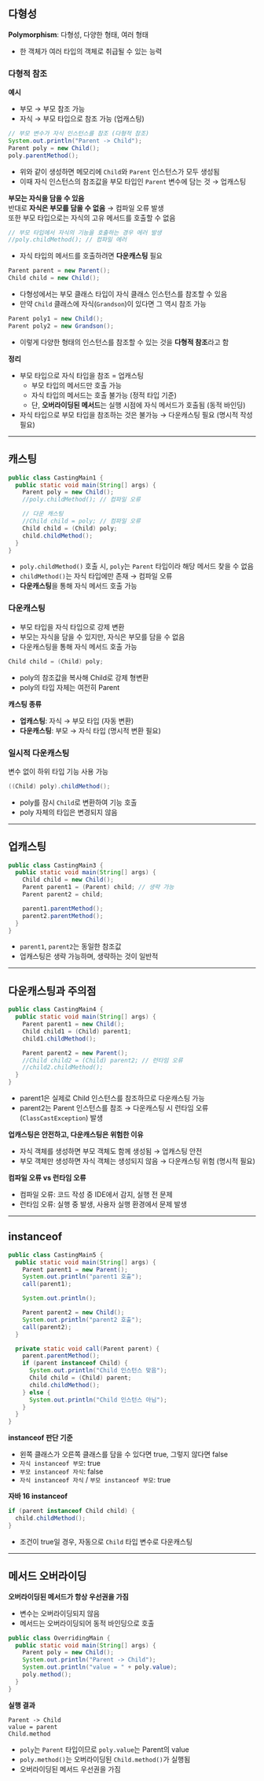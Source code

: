 ## 다형성

**Polymorphism**: 다형성, 다양한 형태, 여러 형태  
- 한 객체가 여러 타입의 객체로 취급될 수 있는 능력

### 다형적 참조

**예시**  
- 부모 → 부모 참조 가능  
- 자식 → 부모 타입으로 참조 가능 (업캐스팅)  
```java
// 부모 변수가 자식 인스턴스를 참조 (다형적 참조)
System.out.println("Parent -> Child");
Parent poly = new Child();
poly.parentMethod();
```
- 위와 같이 생성하면 메모리에 `Child`와 `Parent` 인스턴스가 모두 생성됨
- 이때 자식 인스턴스의 참조값을 부모 타입인 `Parent` 변수에 담는 것 → 업캐스팅

**부모는 자식을 담을 수 있음**  
반대로 **자식은 부모를 담을 수 없음** → 컴파일 오류 발생  
또한 부모 타입으로는 자식의 고유 메서드를 호출할 수 없음
```java
// 부모 타입에서 자식의 기능을 호출하는 경우 에러 발생
//poly.childMethod(); // 컴파일 에러
```
- 자식 타입의 메서드를 호출하려면 **다운캐스팅** 필요
```java
Parent parent = new Parent();
Child child = new Child();
```
- 다형성에서는 부모 클래스 타입이 자식 클래스 인스턴스를 참조할 수 있음
- 만약 `Child` 클래스에 자식(`Grandson`)이 있다면 그 역시 참조 가능
```java
Parent poly1 = new Child();
Parent poly2 = new Grandson();
```
- 이렇게 다양한 형태의 인스턴스를 참조할 수 있는 것을 **다형적 참조**라고 함

**정리**
- 부모 타입으로 자식 타입을 참조 = 업캐스팅
  - 부모 타입의 메서드만 호출 가능
  - 자식 타입의 메서드는 호출 불가능 (정적 타입 기준)
  - 단, **오버라이딩된 메서드**는 실행 시점에 자식 메서드가 호출됨 (동적 바인딩)
- 자식 타입으로 부모 타입을 참조하는 것은 불가능 → 다운캐스팅 필요 (명시적 작성 필요)

---

## 캐스팅

```java
public class CastingMain1 {
  public static void main(String[] args) {
    Parent poly = new Child();
    //poly.childMethod(); // 컴파일 오류

    // 다운 캐스팅
    //Child child = poly; // 컴파일 오류
    Child child = (Child) poly;
    child.childMethod();
  }
}
```
- `poly.childMethod()` 호출 시, `poly`는 `Parent` 타입이라 해당 메서드 찾을 수 없음
- `childMethod()`는 자식 타입에만 존재 → 컴파일 오류
- **다운캐스팅**을 통해 자식 메서드 호출 가능

### 다운캐스팅

- 부모 타입을 자식 타입으로 강제 변환
- 부모는 자식을 담을 수 있지만, 자식은 부모를 담을 수 없음
- 다운캐스팅을 통해 자식 메서드 호출 가능
```java
Child child = (Child) poly;
```
- poly의 참조값을 복사해 Child로 강제 형변환
- poly의 타입 자체는 여전히 Parent

**캐스팅 종류**
- **업캐스팅**: 자식 → 부모 타입 (자동 변환)
- **다운캐스팅**: 부모 → 자식 타입 (명시적 변환 필요)

### 일시적 다운캐스팅

변수 없이 하위 타입 기능 사용 가능
```java
((Child) poly).childMethod();
```
- poly를 잠시 `Child`로 변환하여 기능 호출
- poly 자체의 타입은 변경되지 않음

---

## 업캐스팅

```java
public class CastingMain3 {
  public static void main(String[] args) {
    Child child = new Child();
    Parent parent1 = (Parent) child; // 생략 가능
    Parent parent2 = child;

    parent1.parentMethod();
    parent2.parentMethod();
  }
}
```
- `parent1`, `parent2`는 동일한 참조값
- 업캐스팅은 생략 가능하며, 생략하는 것이 일반적

---

## 다운캐스팅과 주의점

```java
public class CastingMain4 {
  public static void main(String[] args) {
    Parent parent1 = new Child();
    Child child1 = (Child) parent1;
    child1.childMethod();

    Parent parent2 = new Parent();
    //Child child2 = (Child) parent2; // 런타임 오류
    //child2.childMethod();
  }
}
```
- parent1은 실제로 Child 인스턴스를 참조하므로 다운캐스팅 가능
- parent2는 Parent 인스턴스를 참조 → 다운캐스팅 시 런타임 오류 (`ClassCastException`) 발생

**업캐스팅은 안전하고, 다운캐스팅은 위험한 이유**
- 자식 객체를 생성하면 부모 객체도 함께 생성됨 → 업캐스팅 안전
- 부모 객체만 생성하면 자식 객체는 생성되지 않음 → 다운캐스팅 위험 (명시적 필요)

**컴파일 오류 vs 런타임 오류**
- 컴파일 오류: 코드 작성 중 IDE에서 감지, 실행 전 문제
- 런타임 오류: 실행 중 발생, 사용자 실행 환경에서 문제 발생

---

## instanceof

```java
public class CastingMain5 {
  public static void main(String[] args) {
    Parent parent1 = new Parent();
    System.out.println("parent1 호출");
    call(parent1);

    System.out.println();

    Parent parent2 = new Child();
    System.out.println("parent2 호출");
    call(parent2);
  }

  private static void call(Parent parent) {
    parent.parentMethod();
    if (parent instanceof Child) {
      System.out.println("Child 인스턴스 맞음");
      Child child = (Child) parent;
      child.childMethod();
    } else {
      System.out.println("Child 인스턴스 아님");
    }
  }
}
```

**instanceof 판단 기준**
- 왼쪽 클래스가 오른쪽 클래스를 담을 수 있다면 true, 그렇지 않다면 false
- `자식 instanceof 부모`: true
- `부모 instanceof 자식`: false
- `자식 instanceof 자식` / `부모 instanceof 부모`: true

**자바 16 instanceof**
```java
if (parent instanceof Child child) {
  child.childMethod();
}
```
- 조건이 true일 경우, 자동으로 `Child` 타입 변수로 다운캐스팅

---

## 메서드 오버라이딩

**오버라이딩된 메서드가 항상 우선권을 가짐**
- 변수는 오버라이딩되지 않음
- 메서드는 오버라이딩되어 동적 바인딩으로 호출

```java
public class OverridingMain {
  public static void main(String[] args) {
    Parent poly = new Child();
    System.out.println("Parent -> Child");
    System.out.println("value = " + poly.value);
    poly.method();
  }
}
```

**실행 결과**
```
Parent -> Child
value = parent
Child.method
```

- `poly`는 `Parent` 타입이므로 `poly.value`는 Parent의 value
- `poly.method()`는 오버라이딩된 `Child.method()`가 실행됨
- 오버라이딩된 메서드 우선권을 가짐